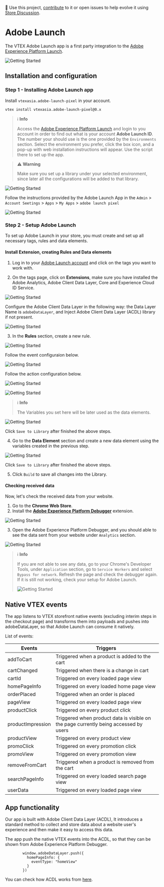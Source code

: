 📢 Use this project, [contribute](https://github.com/vtex-apps/adobe-launch-pixel) to it or open issues to help evolve it using [Store Discussion](https://github.com/vtex-apps/store-discussion).

# Adobe Launch

The VTEX Adobe Launch app is a first party integration to the [Adobe Experience Platform Launch](https://launch.adobe.com/).

![Getting Started](AL1.png)

## Installation and configuration

### Step 1 - Installing Adobe Launch app
Install `vtexasia.adobe-launch-pixel` in your account.

    
    vtex install vtexasia.adobe-launch-pixel@0.x
    

>ℹ️ **Info**
>
> Access the [Adobe Experience Platform Launch](https://launch.adobe.com/)</a> and login to you account in order to find out what is your account **Adobe Launch ID**. The number your should use is the one provided by the `Environments` section. Select the environment you prefer, click the box icon, and a pop-up with web installation instructions will appear. Use the script there to set up the app. 

>⚠️ **Warning**
>
> Make sure you set up a library under your selected environment, since later all the configurations will be added to that library. 

![Getting Started](env.png)

Follow the instructions provided by the Adobe Launch App in the `Admin` > `Account Seetings` > `Apps` > `My Apps` > `adobe launch pixel`

![Getting Started](config.png)

### Step 2 - Setup Adobe Launch
To set up Adobe Launch in your store, you must create and set up all necessary tags, rules and data elements. 

#### Install Extension, creating Rules and Data elements

1. Log in to your [Adobe Launch account](https://launch.adobe.com/) and click on the tags you want to work with.

2. On the tags page, click on **Extensions**, make sure you have installed the Adobe Analytics, Adobe Client Data Layer, Core and Experience Cloud ID Service.

![Getting Started](AL1.png)

Configure the Adobe Client Data Layer in the following way: the Data Layer Name is `adobeDataLayer`, and Inject Adobe Client Data Layer (ACDL) library if not present.

![Getting Started](ACDL.png)

3. In the **Rules** section, create a new rule.

![Getting Started](rule1.png)

Follow the event configuraion below.

![Getting Started](rule2.png)

Follow the action configuration below.

![Getting Started](rule3.png)

![Getting Started](rule4.png)

>ℹ️ **Info**
>
> The Variables you set here will be later used as the data elements.

![Getting Started](rule5.png)

Click `Save to Library` after finished the above steps.

4. Go to the **Data Element** section and create a new data element using the variables created in the previous step.

![Getting Started](da.png)

Click `Save to Library` after finished the above steps.

5. Click `Build` to save all changes into the Library.

#### Checking received data

Now, let's check the received data from your website.

1. Go to the **Chrome Web Store**.
2. Install the [**Adobe Experience Platform Debugger**](https://chrome.google.com/webstore/detail/adobe-experience-platform/bfnnokhpnncpkdmbokanobigaccjkpob?hl=en-GB) extension.

![Getting Started](debugger1.png)

3. Open the Adobe Experience Platform Debugger, and you should able to see the data sent from your website under `Analytics` section.

![Getting Started](debugger2.png)

>ℹ️ **Info**
>
> If you are not able to see any data, go to your Chrome's Developer Tools, under `Application` section, go to `Service Workers` and select `Bypass for network`. Refresh the page and check the debugger again. If it is still not working, check your setup for Adobe Launch.
>
>
> ![Getting Started](sw.png)


## Native VTEX events

The app listens to VTEX storefront native events (excluding interim steps in the checkout page) and transforms them into payloads and pushes into adobeDataLayer, so that Adobe Launch can consume it natively.

List of events: 

| Events | Triggers |
| --- | --- |
| addToCart | Triggered when a product is added to the cart |
| cartChanged | Triggered when there is a change in cart |
| cartId | Triggered on every loaded page view |
| homePageInfo | Triggered on every loaded home page view |
| orderPlaced | Triggered when an order is placed |
| pageView | Triggered on every loaded page view |
| productClick | Triggered on every product click |
| productImpression | Triggered when product data is visible on the page currently being accessed by users |
| productView | Triggered on every product view |
| promoClick | Triggered on every promotion click |
| promoView | Triggered on every promotion view |
| removeFromCart | Triggered when a product is removed from the cart |
| searchPageInfo |  Triggered on every loaded search page view |
| userData | Triggered on every loaded page view |


## App functionality
Our app is built with Adobe Client Data Layer (ACDL), It introduces a standard method to collect and store data about a website user's experience and then make it easy to access this data.

The app push the native VTEX events into the ACDL, so that they can be shown from Adobe Experience Platform Debugger.

```tsx
        window.adobeDataLayer.push({
          homePageInfo: {
            eventType: "homeView"
          }
        })
```

You can check how ACDL works from [here](https://experienceleague.adobe.com/docs/experience-manager-learn/sites/integrations/adobe-client-data-layer/data-layer-overview.html?lang=en#adobe-client-data-layer).
